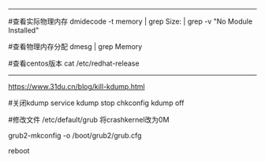 ------------------------------------------------
#查看实际物理内存
dmidecode -t memory | grep Size: | grep -v "No Module Installed"

#查看物理内存分配
dmesg | grep Memory

#查看centos版本
cat /etc/redhat-release




------------------------------------------------
https://www.31du.cn/blog/kill-kdump.html

#关闭kdump
service kdump stop
chkconfig kdump off

#修改文件 /etc/default/grub  将crashkernel改为0M

grub2-mkconfig -o /boot/grub2/grub.cfg 

reboot